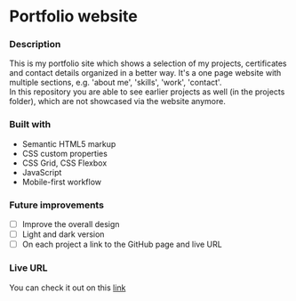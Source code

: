 # Portfolio website

### Description
This is my portfolio site which shows a selection of my projects, certificates and contact details organized in a better way.
It's a one page website with multiple sections, e.g. 'about me', 'skills', 'work', 'contact'.  
In this repository you are able to see earlier projects as well (in the projects folder), which are not showcased via the website anymore. 

### Built with
- Semantic HTML5 markup
- CSS custom properties
- CSS Grid, CSS Flexbox
- JavaScript
- Mobile-first workflow

### Future improvements
- [ ] Improve the overall design
- [ ] Light and dark version
- [ ] On each project a link to the GitHub page and live URL

### Live URL
You can check it out on this [link](https://ullavs.nl)
